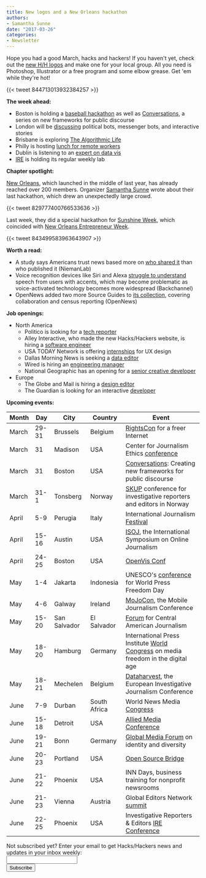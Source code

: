 ```yaml
---
title: New logos and a New Orleans hackathon
authors:
- Samantha Sunne
date: "2017-03-26"
categories:
- Newsletter
---
```


Hope you had a good March, hacks and hackers! If you haven't yet, check out the [new H/H logos](https://hackshackers.com/resources/logos/) and make one for your local group. All you need is Photoshop, Illustrator or a free program and some elbow grease. Get 'em while they're hot!

{{< tweet 844713013932384257 >}}

**The week ahead:**

* Boston is holding a [baseball hackathon](https://www.meetup.com/hackshackersboston/events/238464991/) as well as [Conversations](https://www.meetup.com/hackshackersboston/events/238211056/), a series on new frameworks for public discourse
* London will be [discussing](https://www.eventbrite.co.uk/e/hackshackers-london-march-meetup-tickets-31271258175) political bots, messenger bots, and interactive stories
* Brisbane is exploring [The Algorithmic Life](https://www.meetup.com/Hacks-Hackers-Brisbane/events/238110208/)
* Philly is hosting [lunch for remote workers](https://www.meetup.com/Hacks-Hackers-Philadelphia/events/238270630/)
* Dublin is listening to an [expert on data vis](https://www.meetup.com/hacks-hackers-dublin/events/238461910/)
* [IRE](https://www.meetup.com/hackshackersIRE/) is holding its regular weekly lab

**Chapter spotlight:**

[New Orleans](https://www.meetup.com/Hacks-Hackers-New-Orleans/), which launched in the middle of last year, has already reached over 200 members. Organizer [Samantha Sunne](https://twitter.com/SamanthaSunne) wrote about their last hackathon, which drew an unexpectedly large crowd.

{{< tweet 829777400766533636 >}}

Last week, they did a special hackathon for [Sunshine Week](http://sunshineweek.rcfp.org/), which coincided with [New Orleans Entrepreneur Week](https://www.noew.org/).

{{< tweet 843499583963643907 >}}

**Worth a read:**

* A study says Americans trust news based more on [who shared it](http://www.niemanlab.org/2017/03/avoiding-articles-from-the-creep-people-trust-news-based-on-who-shared-it-not-on-who-published-it) than who published it (NiemanLab)
* Voice recognition devices like Siri and Alexa [struggle to understand](https://backchannel.com/voice-is-the-next-big-platform-unless-you-have-an-accent-6a787f7e8500#.p2gztit5b) speech from users with accents, which may become problematic as voice-activated technology becomes more widespread (Backchannel)
* OpenNews added two more Source Guides to [its collection](https://source.opennews.org/guides/), covering collaboration and census reporting (OpenNews)

**Job openings:**

* North America
	* Politico is looking for a [tech reporter](http://talkingbiznews.com/biz-news-help-wanted/politico-seeks-technology-reporter/)
	* Alley Interactive, who made the new Hacks/Hackers website, is hiring a [software engineer](http://jobs.alleyinteractive.com/apply/SAPhQlxMFM/Software-Developer)
	* USA TODAY Network is offering [internships](https://850.dayforcehcm.com/CandidatePortal/en-US/gannett/Posting/View/4326) for UX design
	* Dallas Morning News is seeking a [data editor](https://www.journalismjobs.com/1636496-data-and-news-applications-editor-the-dallas-morning-news)
	* Wired is hiring an [engineering manager](https://condenast.avature.net/careers/JobDetail/San-Francisco-California-Engineering-Manager-WIRED/7118)
	* National Geographic has an opening for a [senior creative developer](https://www.foxcareers.com/Search/JobDetail/FNG0005837?organization=National+Geographic+Partners)
* Europe
	* The Globe and Mail is hiring a [design editor](http://www.theglobeandmail.com/work-at-the-globe/#postings)
	* The Guardian is looking for an interactive [developer](https://gnm.taleo.net/careersection/ex/jobdetail.ftl?job=KIN00010K&tz=GMT+00:00&lang=en)

**Upcoming events:**

| Month | Day | City | Country | Event |
| ----- | --- | ---- | ------- | ----- |
March | 29-31 | Brussels | Belgium | [RightsCon](https://www.rightscon.org/) for a freer Internet
March | 31 | Madison | USA | Center for Journalism Ethics [conference](https://ethics.journalism.wisc.edu/conference/2017-conference/)
March | 31 | Boston | USA | [Conversations](http://bit.ly/2lZyLYx): Creating new frameworks for public discourse
March | 31-1 | Tonsberg | Norway | [SKUP](https://skup2017aschedorg.sched.com/) conference for investigative reporters and editors in Norway
April | 5-9 | Perugia | Italy | International Journalism [Festival](http://www.journalismfestival.com/)
April | 15-16 | Austin | USA | [ISOJ](https://online.journalism.utexas.edu/), the International Symposium on Online Journalism
April | 24-25 | Boston | USA | [OpenVis Conf](https://openvisconf.com/)
May | 1-4 | Jakarta | Indonesia | UNESCO's [conference](http://en.unesco.org/wpfd) for World Press Freedom Day
May | 4-6 | Galway | Ireland | [MoJoCon](https://mojocon.rte.ie/), the Mobile Journalism Conference
May | 15-20 | San Salvador | El Salvador | [Forum](http://forocap.elfaro.net/es/2016) for Central American Journalism
May | 18-20 | Hamburg | Germany | International Press Institute [World Congress](https://ipiwoco2017.sched.com/list/descriptions/) on media freedom in the digital age
May | 18-21 | Mechelen | Belgium | [Dataharvest](http://journalismfund.eu/event/eijc-dataharvest-2017-mechelen), the European Investigative Journalism Conference
June | 7-9 | Durban | South Africa | World News Media [Congress](https://events.wan-ifra.org/events/world-news-media-congress-2017)
June | 15-18 | Detroit | USA | [Allied Media Conference](https://www.alliedmedia.org/amc)
June | 19-21 | Bonn | Germany | [Global Media Forum](http://www.dw.com/en/global-media-forum/global-media-forum/s-101219) on identity and diversity
June | 20-23 | Portland | USA | [Open Source Bridge](http://opensourcebridge.org/)
June | 21-22 | Phoenix | USA | INN Days, business training for nonprofit newsrooms
June | 21-23 | Vienna | Austria | Global Editors Network [summit](https://events.bizzabo.com/201051/page/1009031/gen-summit-2017)
June | 22-25 | Phoenix | USA | Investigative Reporters & Editors [IRE Conference](http://www.ire.org/conferences/ire2017/)

<div id="mc_embed_signup"><form id="mc-embedded-subscribe-form" class="validate" action="//hackshackers.us1.list-manage.com/subscribe/post?u=c56f2e53d5ed6ef87f8aaa75c&amp;id=fb2bc6f10b" method="post" name="mc-embedded-subscribe-form" novalidate="" target="_blank">
<div id="mc_embed_signup_scroll">
<div class="mc-field-group"><label for="mce-EMAIL">Not subscribed yet? Enter your email to get Hacks/Hackers news and updates in your inbox weekly:  </label></div>
<div class="mc-field-group"><input id="mce-EMAIL" class="required email" name="EMAIL" type="email" value="" /></div>
<!-- real people should not fill this in and expect good things - do not remove this or risk form bot signups-->
<div style="position: absolute; left: -5000px;"><input tabindex="-1" name="b_c56f2e53d5ed6ef87f8aaa75c_fb2bc6f10b" type="text" value="" /></div>
<div class="clear"><input id="mc-embedded-subscribe" class="button" name="subscribe" type="submit" value="Subscribe" /></div>
</div>
</form></div>
<!--End mc_embed_signup-->

<meta name="twitter:card" content="summary">
<meta name="twitter:image:src" content="https://hackshackers.com/content-images/blog/2017/03/Screen-Shot-2017-03-07-at-5.02.54-PM.png">
